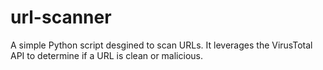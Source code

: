 # url-scanner

A simple Python script desgined to scan URLs. It leverages the VirusTotal API to determine if a URL is clean or malicious.


